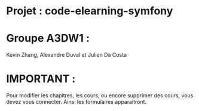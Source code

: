 # Projet : code-elearning-symfony

# Groupe A3DW1 :

Kevin Zhang, Alexandre Duval et Julien Da Costa

# IMPORTANT :

Pour modifier les chapitres, les cours, ou encore supprimer des cours, vous devez vous connecter. Ainsi les formulaires apparaitront.
